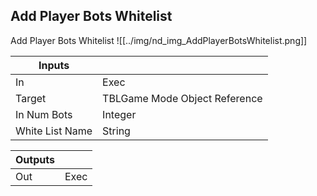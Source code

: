 ## Add Player Bots Whitelist
Add Player Bots Whitelist
![[../img/nd_img_AddPlayerBotsWhitelist.png]]

|Inputs||
|--|--|
| In | Exec |
| Target | TBLGame Mode Object Reference |
| In Num Bots | Integer |
| White List Name | String |

|Outputs||
|--|--|
| Out | Exec |
